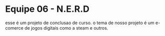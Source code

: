 # Equipe 06 - N.E.R.D


esse é um projeto de conclusao de curso. o tema de nosso projeto é um e-comerce de jogos digitais como a steam e outros.
